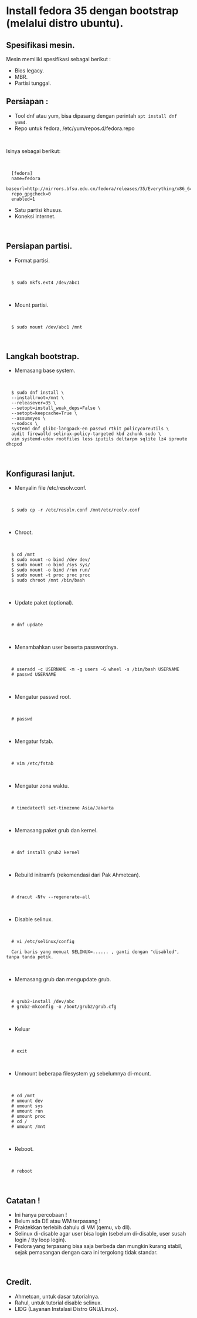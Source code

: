 # Install fedora 35 dengan bootstrap (melalui distro ubuntu).

## Spesifikasi mesin.

Mesin memiliki spesifikasi sebagai berikut :

- Bios legacy.
- MBR.
- Partisi tunggal.


## Persiapan :

- Tool dnf atau yum, bisa dipasang dengan perintah `apt install dnf yum4`.
- Repo untuk fedora, /etc/yum/repos.d/fedora.repo

<br>

   Isinya sebagai berikut:

<br>

      [fedora]
      name=fedora
      baseurl=http://mirrors.bfsu.edu.cn/fedora/releases/35/Everything/x86_64/os/
      repo_gpgcheck=0
      enabled=1 

- Satu partisi khusus.
- Koneksi internet.

<br>

## Persiapan partisi.

- Format partisi.

<br>

      $ sudo mkfs.ext4 /dev/abc1

<br>

- Mount partisi.

<br>

      $ sudo mount /dev/abc1 /mnt

<br>

## Langkah bootstrap.

- Memasang base system.

<br>

      $ sudo dnf install \
      --installroot=/mnt \
      --releasever=35 \
      --setopt=install_weak_deps=False \
      --setopt=keepcache=True \
      --assumeyes \
      --nodocs \
      systemd dnf glibc-langpack-en passwd rtkit policycoreutils \
      audit firewalld selinux-policy-targeted kbd zchunk sudo \
      vim systemd-udev rootfiles less iputils deltarpm sqlite lz4 iproute dhcpcd

<br>

## Konfigurasi lanjut.

- Menyalin file /etc/resolv.conf.

<br>

      $ sudo cp -r /etc/resolv.conf /mnt/etc/reolv.conf

<br>

- Chroot.

<br>

      $ cd /mnt
      $ sudo mount -o bind /dev dev/
      $ sudo mount -o bind /sys sys/
      $ sudo mount -o bind /run run/
      $ sudo mount -t proc proc proc
      $ sudo chroot /mnt /bin/bash

<br>

- Update paket (optional).

<br>

      # dnf update

<br>

- Menambahkan user beserta passwordnya.

<br>

      # useradd -c USERNAME -m -g users -G wheel -s /bin/bash USERNAME
      # passwd USERNAME

<br>

- Mengatur passwd root.

<br>

      # passwd

<br>

- Mengatur fstab.

<br>

      # vim /etc/fstab

<br>

- Mengatur zona waktu.

<br>

      # timedatectl set-timezone Asia/Jakarta

<br>

- Memasang paket grub dan kernel.

<br>

      # dnf install grub2 kernel

<br>

- Rebuild initramfs (rekomendasi dari Pak Ahmetcan).

<br>

      # dracut -Nfv --regenerate-all

<br>

- Disable selinux.

<br>

      # vi /etc/selinux/config
      
      Cari baris yang memuat SELINUX=...... , ganti dengan "disabled", tanpa tanda petik.

<br>

- Memasang grub dan mengupdate grub.

<br>

      # grub2-install /dev/abc
      # grub2-mkconfig -o /boot/grub2/grub.cfg

<br>

- Keluar

<br>

      # exit

<br>

- Unmount beberapa filesystem yg sebelumnya di-mount.

<br>

      # cd /mnt
      # umount dev
      # umount sys
      # umount run
      # umount proc
      # cd /
      # umount /mnt

<br>

- Reboot.

<br>

      # reboot

<br>

## Catatan !

- Ini hanya percobaan !
- Belum ada DE atau WM terpasang !
- Praktekkan terlebih dahulu di VM (qemu, vb dll).
- Selinux di-disable agar user bisa login (sebelum di-disable, user susah login / tty loop login).
- Fedora yang terpasang bisa saja berbeda dan mungkin kurang stabil, sejak pemasangan dengan cara ini tergolong tidak standar.

<br>

## Credit.

- Ahmetcan, untuk dasar tutorialnya.
- Rahul, untuk tutorial disable selinux.
- LIDG (Layanan Instalasi Distro GNU/Linux).
